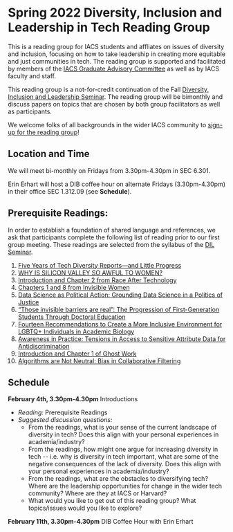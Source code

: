 # Spring 2022 Diversity, Inclusion and Leadership in Tech Reading Group
This is a reading group for IACS students and affliates on issues of diversity and inclusion, focusing on how to take leadership in creating more equitable and just communities in tech. The reading group is supported and facilitated by members of the [IACS Graduate Advisory Committee](https://iacs-gac.github.io/pages/about.html) as well as by IACS faculty and staff.

This reading group is a not-for-credit continuation of the Fall [Diversity, Inclusion and Leadership Seminar](https://onefishy.github.io/DIL_in_tech/). The reading group will be bimonthly and discuss papers on topics that are chosen by both group facilitators as well as participants. 

We welcome folks of all backgrounds in the wider IACS community to [sign-up for the reading group](https://forms.gle/JdwvyXTbErmSM99c6)!

## Location and Time
We will meet bi-monthly on Fridays from 3.30pm-4.30pm in SEC 6.301.

Erin Erhart will host a DIB coffee hour on alternate Fridays (3.30pm-4.30pm) in their office SEC 1.312.09 (see **Schedule**).

## Prerequisite Readings:
In order to establish a foundation of shared language and references, we ask that participants complete the following list of reading prior to our first group meeting. These readings are selected from the syllabus of the [DIL Seminar](https://onefishy.github.io/DIL_in_tech/).

1. [Five Years of Tech Diversity Reports—and Little Progress](https://www.wired.com/story/five-years-tech-diversity-reports-little-progress/)
2. [WHY IS SILICON VALLEY SO AWFUL TO WOMEN?](https://www.theatlantic.com/magazine/archive/2017/04/why-is-silicon-valley-so-awful-to-women/517788/)
3. [Introduction and Chapter 2 from Race After Technology](https://www.ruhabenjamin.com/race-after-technology)
4. [Chapters 1 and 8 from Invisible Women](https://carolinecriadoperez.com/book/invisible-women/)
5. [Data Science as Political Action: Grounding Data Science in a Politics of Justice](https://arxiv.org/abs/1811.03435)
6. [“Those invisible barriers are real”: The Progression of First-Generation Students Through Doctoral Education](https://www.tandfonline.com/doi/abs/10.1080/10665684.2011.529791?journalCode=ueee20)
7. [Fourteen Recommendations to Create a More Inclusive Environment for LGBTQ+ Individuals in Academic Biology](https://www.lifescied.org/doi/10.1187/cbe.20-04-0062)
8. [Awareness in Practice: Tensions in Access to Sensitive Attribute Data for Antidiscrimination](https://arxiv.org/pdf/1912.06171.pdf)
9. [Introduction and Chapter 1 of Ghost Work](https://ghostwork.info)
10. [Algorithms are Not Neutral: Bias in Collaborative Filtering](https://arxiv.org/abs/2105.01031)

## Schedule

**February 4th, 3.30pm-4.30pm** Introductions

- *Reading:* Prerequisite Readings
- *Suggested discussion questions:*  
  - From the readings, what is your sense of the current landscape of diversity in tech? Does this align with your personal experiences in academia/industry?
  - From the readings, how might one argue for increasing diversity in tech -- i.e. why is diversity in tech important, what are some of the negative consequences of the lack of diversity. Does this align with your personal experiences in academia/industry?
  - From the readings, what are the obstacles to diversifying tech? Where are the leadership opportunities for change in the wider tech community? Where are they at IACS or Harvard?
  - What would you like to get out of this reading group? What topics/issues would you like to explore?

**February 11th, 3.30pm-4.30pm** DIB Coffee Hour with Erin Erhart
